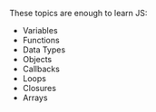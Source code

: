 These topics are enough to learn JS:

- Variables
- Functions
- Data Types
- Objects
- Callbacks
- Loops
- Closures
- Arrays